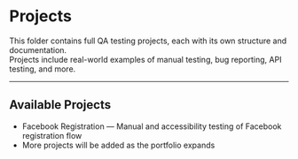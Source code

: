 # Projects

This folder contains full QA testing projects, each with its own structure and documentation.  
Projects include real-world examples of manual testing, bug reporting, API testing, and more.


---

## Available Projects

- Facebook Registration — Manual and accessibility testing of Facebook registration flow  
- More projects will be added as the portfolio expands

